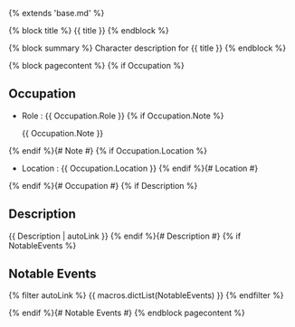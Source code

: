 {% extends 'base.md' %}

{% block title %}
{{ title }}
{% endblock %}

{% block summary %}
Character description for {{ title }}
{% endblock %}

{% block pagecontent %}
{% if Occupation %}
## Occupation

- Role : {{ Occupation.Role }}
{% if Occupation.Note %}

    {{ Occupation.Note }}
    
{% endif %}{# Note #}
{% if Occupation.Location %}
- Location : {{ Occupation.Location }}
{% endif %}{# Location #}

{% endif %}{# Occupation #}
{% if Description %}
## Description

{{ Description | autoLink }}
{% endif %}{# Description #}
{% if NotableEvents %}
## Notable Events

{% filter autoLink %}
{{ macros.dictList(NotableEvents) }}
{% endfilter %}

{% endif %}{# Notable Events #}
{% endblock pagecontent %}

